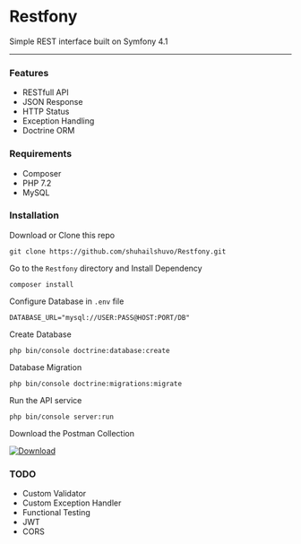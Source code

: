 # Restfony 
Simple REST interface built on Symfony 4.1

------------

### Features
* RESTfull API
* JSON Response
* HTTP Status
* Exception Handling
* Doctrine ORM

### Requirements
* Composer
* PHP 7.2
* MySQL

### Installation
Download or Clone this repo
```
git clone https://github.com/shuhailshuvo/Restfony.git
```

Go to the `Restfony` directory and Install Dependency

```
composer install
```

Configure Database in `.env` file

```
DATABASE_URL="mysql://USER:PASS@HOST:PORT/DB"
```

Create Database

```
php bin/console doctrine:database:create
```

Database Migration

```
php bin/console doctrine:migrations:migrate
```

Run the API service

```
php bin/console server:run
```

Download the Postman Collection

[![Download](https://addons-media.operacdn.com/media/extensions/45/130645/1.0.8-rev1/icons/icon_64x64_f5afb36b86cd5d8f4b5de581d6d0da2b.png)](https://www.getpostman.com/collections/4139657aad11d5e1e753 "Download")


### TODO
* Custom Validator
* Custom Exception Handler
* Functional Testing
* JWT
* CORS
